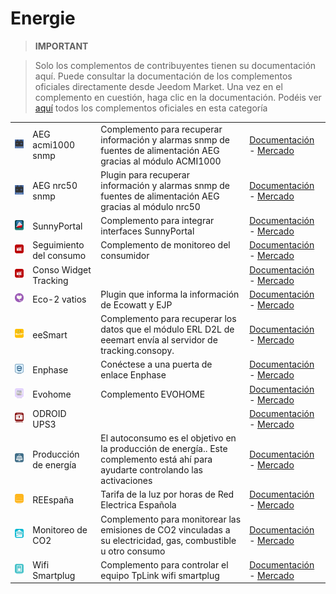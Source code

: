
# Energie


>**IMPORTANT**

>Solo los complementos de contribuyentes tienen su documentación aquí. Puede consultar la documentación de los complementos oficiales directamente desde Jeedom Market. Una vez en el complemento en cuestión, haga clic en la documentación.
>Podéis ver [aquí](https://market.jeedom.com/index.php?v=d&p=market&type=plugin&categorie=energy) todos los complementos oficiales en esta categoría

| | | | |
|--- | --- | --- | ---|
|<img src="AEG_acmi1000/AEG_acmi1000_icon.png" class="pluginLogo" width="100" />|AEG acmi1000 snmp|Complemento para recuperar información y alarmas snmp de fuentes de alimentación AEG gracias al módulo ACMI1000|[Documentación](https://linuxnico.github.io/pluginAEGacmi1000/es_ES/) - [Mercado](https://market.jeedom.com/index.php?v=d&p=market_display&id=3697)|
|<img src="AEG_nrc50/AEG_nrc50_icon.png" class="pluginLogo" width="100" />|AEG nrc50 snmp|Plugin para recuperar información y alarmas snmp de fuentes de alimentación AEG gracias al módulo nrc50|[Documentación](https://linuxnico.github.io/pluginAEGnrc50/es_ES/) - [Mercado](https://market.jeedom.com/index.php?v=d&p=market_display&id=3719)|
|<img src="SunnyPortal/SunnyPortal_icon.png" class="pluginLogo" width="100" />|SunnyPortal|Complemento para integrar interfaces SunnyPortal|[Documentación](http://www.domoticadavinci.com/fr/developpement-de-plugins/sunny-web-portal-plugin-pour-jeedom/) - [Mercado](https://market.jeedom.com/index.php?v=d&p=market_display&id=3976)|
|<img src="conso/conso_icon.png" class="pluginLogo" width="100" />|Seguimiento del consumo|Complemento de monitoreo del consumidor|[Documentación](https://mickeys27.github.io/Docs/conso/es_ES/) - [Mercado](https://market.jeedom.com/index.php?v=d&p=market_display&id=1805)|
|<img src="consoWidget/consoWidget_icon.png" class="pluginLogo" width="100" />|Conso Widget Tracking||[Documentación](https://trmaud.github.io/SuiviConsoWidget/) - [Mercado](https://market.jeedom.com/index.php?v=d&p=market_display&id=3916)|
|<img src="ecowatt/ecowatt_icon.png" class="pluginLogo" width="100" />|Eco-2 vatios|Plugin que informa la información de Ecowatt y EJP|[Documentación](https://github.com/jeedom/plugin-ecowatt/blob/stable/doc/es_ES/index.asciidoc) - [Mercado](https://market.jeedom.com/index.php?v=d&p=market_display&id=1864)|
|<img src="eesmart/eesmart_icon.png" class="pluginLogo" width="100" />|eeSmart|Complemento para recuperar los datos que el módulo ERL D2L de eeemart envía al servidor de tracking.consopy.|[Documentación](https://caelion.github.io/jeedom-plugins-documentation/eeSmart/es_ES/) - [Mercado](https://market.jeedom.com/index.php?v=d&p=market_display&id=3933)|
|<img src="enphase/enphase_icon.png" class="pluginLogo" width="100" />|Enphase|Conéctese a una puerta de enlace Enphase|[Documentación](https://kahowane.github.io/jeedom_enphase) - [Mercado](https://market.jeedom.com/index.php?v=d&p=market_display&id=3638)|
|<img src="evohome/evohome_icon.png" class="pluginLogo" width="100" />|Evohome|Complemento EVOHOME|[Documentación](https://ctwins.github.io/evohome4jeedom/fr_FR) - [Mercado](https://market.jeedom.com/index.php?v=d&p=market_display&id=3538)|
|<img src="odroidc2ups3/odroidc2ups3_icon.png" class="pluginLogo" width="100" />|ODROID UPS3||[Documentación]() - [Mercado](https://market.jeedom.com/index.php?v=d&p=market_display&id=3161)|
|<img src="prosommateur/prosommateur_icon.png" class="pluginLogo" width="100" />|Producción de energía|El autoconsumo es el objetivo en la producción de energía.. Este complemento está ahí para ayudarte controlando las activaciones|[Documentación](http://mika-nt28.github.io/Documentations/prosommateur/fr_FR) - [Mercado](https://market.jeedom.com/index.php?v=d&p=market_display&id=3829)|
|<img src="ree/ree_icon.png" class="pluginLogo" width="100" />|REEspaña|Tarifa de la luz por horas de Red Electrica Española|[Documentación](https://jeedom.github.io/plugin-template/es_ES/) - [Mercado](https://market.jeedom.com/index.php?v=d&p=market_display&id=3651)|
|<img src="suiviCO2/suiviCO2_icon.png" class="pluginLogo" width="100" />|Monitoreo de CO2|Complemento para monitorear las emisiones de CO2 vinculadas a su electricidad, gas, combustible u otro consumo|[Documentación](https://agp42.github.io/suiviCO2/fr_FR) - [Mercado](https://market.jeedom.com/index.php?v=d&p=market_display&id=3929)|
|<img src="wifismartplug/wifismartplug_icon.png" class="pluginLogo" width="100" />|Wifi Smartplug|Complemento para controlar el equipo TpLink wifi smartplug|[Documentación]() - [Mercado](https://market.jeedom.com/index.php?v=d&p=market_display&id=2898)|
